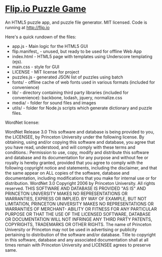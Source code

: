 # [Flip.io Puzzle Game](http://flip.io)

An HTML5 puzzle app, and puzzle file generator. MIT licensed. Code is running at http://flip.io

Here's a quick rundown of the files:

* app.js - Main logic for the HTML5 GUI
* flip.manifest_ - unused, but ready to be used for offline Web App
* index.html - HTML5 page with templates using Underscore templating (ejs).
* main.css - style for GUI
* LICENSE - MIT license for project
* puzzles.js - generated JSON list of puzzles using batch
* fonts/ - offline cache of web fonts used in various formats (included for convenience)
* lib/ - directory containing third party libraries (included for convenience): backbone, lodash, jquery, normalize.css
* media/ - folder for sound files and images
* utils/ - folder for Node.js scripts which generate dictionary and puzzle files.


WordNet license: 

WordNet Release 3.0 This software and database is being provided to you, the LICENSEE, by Princeton University under the following license. By obtaining, using and/or copying this software and database, you agree that you have read, understood, and will comply with these terms and conditions.: Permission to use, copy, modify and distribute this software and database and its documentation for any purpose and without fee or royalty is hereby granted, provided that you agree to comply with the following copyright notice and statements, including the disclaimer, and that the same appear on ALL copies of the software, database and documentation, including modifications that you make for internal use or for distribution. WordNet 3.0 Copyright 2006 by Princeton University. All rights reserved. THIS SOFTWARE AND DATABASE IS PROVIDED "AS IS" AND PRINCETON UNIVERSITY MAKES NO REPRESENTATIONS OR WARRANTIES, EXPRESS OR IMPLIED. BY WAY OF EXAMPLE, BUT NOT LIMITATION, PRINCETON UNIVERSITY MAKES NO REPRESENTATIONS OR WARRANTIES OF MERCHANT- ABILITY OR FITNESS FOR ANY PARTICULAR PURPOSE OR THAT THE USE OF THE LICENSED SOFTWARE, DATABASE OR DOCUMENTATION WILL NOT INFRINGE ANY THIRD PARTY PATENTS, COPYRIGHTS, TRADEMARKS OR OTHER RIGHTS. The name of Princeton University or Princeton may not be used in advertising or publicity pertaining to distribution of the software and/or database. Title to copyright in this software, database and any associated documentation shall at all times remain with Princeton University and LICENSEE agrees to preserve same.